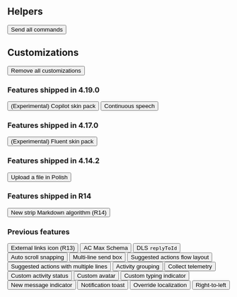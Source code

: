 ## Helpers

<button class="send-all" type="button">Send all commands</button>

## Customizations

<button class="customization" data-name="" type="button">Remove all customizations</button>

### Features shipped in 4.19.0

<button class="customization" data-name="copilot-theme" type="button">(Experimental) Copilot skin pack</button>
<button class="customization" data-name="continuous-speech" type="button">Continuous speech</button>

### Features shipped in 4.17.0

<button class="customization" data-name="fluent-theme" type="button">(Experimental) Fluent skin pack</button>

### Features shipped in 4.14.2

<button class="customization" data-name="upload-file-in-polish" type="button">Upload a file in Polish</button>

### Features shipped in R14

<button class="customization" data-name="strip-markdown" type="button">New strip Markdown algorithm (R14)</button>

### Previous features

<button class="customization" data-name="external-links" type="button">External links icon (R13)</button>
<button class="customization" data-name="ac-max-parser" type="button">AC Max Schema</button>
<button class="customization" data-name="direct-line-speech" type="button">DLS `replyToId`</button>
<button class="customization" data-name="auto-scroll-snap" type="button">Auto scroll snapping</button>
<button class="customization" data-name="multi-line-send-box" type="button">Multi-line send box</button>
<button class="customization" data-name="suggested-actions-flow-layout" type="button">Suggested actions flow layout</button>
<button class="customization" data-name="suggested-actions-multiple-lines" type="button">Suggested actions with multiple lines</button>
<button class="customization" data-name="activity-grouping" type="button">Activity grouping</button>
<button class="customization" data-name="collect-telemetry" type="button">Collect telemetry</button>
<button class="customization" data-name="custom-activity-status" type="button">Custom activity status</button>
<button class="customization" data-name="custom-avatar" type="button">Custom avatar</button>
<button class="customization" data-name="custom-typing-indicator" type="button">Custom typing indicator</button>
<button class="customization" data-name="new-message-indicator" type="button">New message indicator</button>
<button class="customization" data-name="notification-toast" type="button">Notification toast</button>
<button class="customization" data-name="override-localization" type="button">Override localization</button>
<button class="customization" data-name="right-to-left" type="button">Right-to-left</button>
